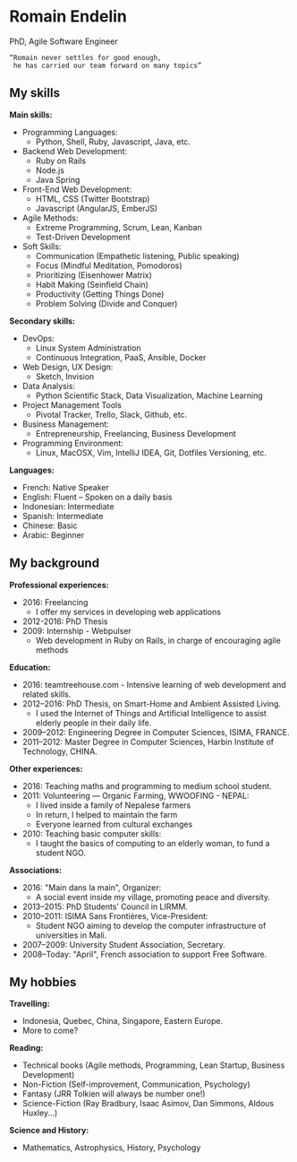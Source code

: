 Romain Endelin
===============
PhD, Agile Software Engineer

    “Romain never settles for good enough,
     he has carried our team forward on many topics”

My skills
---------

**Main skills:**

* Programming Languages:
  - Python, Shell, Ruby, Javascript, Java, etc.
* Backend Web Development:
  - Ruby on Rails
  - Node.js
  - Java Spring
* Front-End Web Development:
  - HTML, CSS (Twitter Bootstrap)
  - Javascript (AngularJS, EmberJS)
* Agile Methods:
  - Extreme Programming, Scrum, Lean, Kanban
  - Test-Driven Development
* Soft Skills:
  - Communication (Empathetic listening, Public speaking)
  - Focus (Mindful Meditation, Pomodoros)
  - Prioritizing (Eisenhower Matrix)
  - Habit Making (Seinfield Chain)
  - Productivity (Getting Things Done)
  - Problem Solving (Divide and Conquer)

**Secondary skills:**

* DevOps:
  - Linux System Administration
  - Continuous Integration, PaaS, Ansible, Docker
* Web Design, UX Design:
  - Sketch, Invision
* Data Analysis:
  - Python Scientific Stack, Data Visualization, Machine Learning
* Project Management Tools
  - Pivotal Tracker, Trello, Slack, Github, etc.
* Business Management:
  - Entrepreneurship, Freelancing, Business Development
* Programming Environment:
  - Linux, MacOSX, Vim, IntelliJ IDEA, Git, Dotfiles Versioning, etc.

**Languages:**

- French: Native Speaker
- English: Fluent – Spoken on a daily basis
- Indonesian: Intermediate
- Spanish: Intermediate
- Chinese: Basic
- Arabic: Beginner

My background
-------------

**Professional experiences:**

* 2016: Freelancing
  - I offer my services in developing web applications
* 2012-2016: PhD Thesis
* 2009: Internship - Webpulser
  - Web development in Ruby on Rails, in charge of encouraging agile methods

**Education:**

* 2016: teamtreehouse.com - Intensive learning of web development and related skills.
* 2012–2016: PhD Thesis, on Smart-Home and Ambient Assisted Living.
  - I used the Internet of Things and Artificial Intelligence to assist elderly people in their daily life.
* 2009–2012: Engineering Degree in Computer Sciences, ISIMA, FRANCE.
* 2011–2012: Master Degree in Computer Sciences, Harbin Institute of Technology, CHINA.

**Other experiences:**

* 2016: Teaching maths and programming to medium school student.
* 2011: Volunteering — Organic Farming, WWOOFING - NEPAL:
  - I lived inside a family of Nepalese farmers
  - In return, I helped to maintain the farm
  - Everyone learned from cultural exchanges
* 2010: Teaching basic computer skills:
  - I taught the basics of computing to an elderly woman, to fund a student NGO.

**Associations:**

* 2016: "Main dans la main", Organizer:
  - A social event inside my village, promoting peace and diversity.
* 2013–2015: PhD Students’ Council in LIRMM.
* 2010–2011: ISIMA Sans Frontières, Vice-President:
  - Student NGO aiming to develop the computer infrastructure of universities in Mali.
* 2007–2009: University Student Association, Secretary.
* 2008–Today: "April", French association to support Free Software.

My hobbies
----------

**Travelling:**

* Indonesia, Quebec, China, Singapore, Eastern Europe.
* More to come?

**Reading:**

* Technical books (Agile methods, Programming, Lean Startup, Business Development)
* Non-Fiction (Self-improvement, Communication, Psychology)
* Fantasy (JRR Tolkien will always be number one!)
* Science-Fiction (Ray Bradbury, Isaac Asimov, Dan Simmons, Aldous Huxley...)

**Science and History:**

- Mathematics, Astrophysics, History, Psychology
